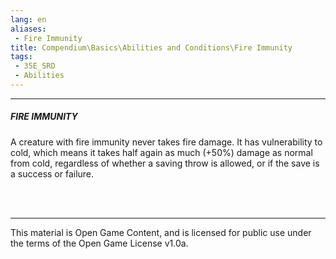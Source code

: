 ```yaml
---
lang: en
aliases:
 - Fire Immunity
title: Compendium\Basics\Abilities and Conditions\Fire Immunity
tags: 
 - 35E_SRD
 - Abilities
---
```


---
##### FIRE IMMUNITY

A creature with fire immunity never takes fire damage. It has vulnerability to cold, which means it takes half again as much (+50%) damage as normal from cold, regardless of whether a saving throw is allowed, or if the save is a success or failure.


<br><br>



---



This material is Open Game Content, and is licensed for public use under the terms of the Open Game License v1.0a.

